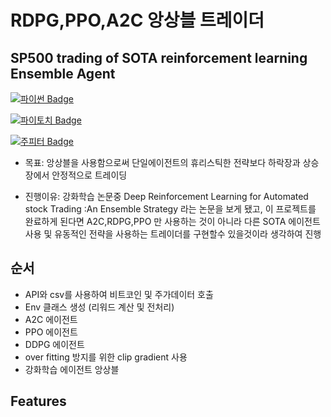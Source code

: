 # RDPG,PPO,A2C 앙상블 트레이더
 ## SP500 trading of SOTA reinforcement learning Ensemble Agent
 

[![파이썬 Badge](https://img.shields.io/badge/python-3776AB?style=flat-square&logo=python&logoColor=white&link=mailto:wjtls01@naver.com)](mailto:wjtls01@naver.com)

[![파이토치 Badge](https://img.shields.io/badge/pytorch-EE4C2C?style=flat-square&logo=pytorch&logoColor=white&link=mailto:wjtls01@naver.com)](mailto:wjtls01@naver.com)

[![주피터 Badge](https://img.shields.io/badge/jupyter-F37626?style=flat-square&logo=jupyter&logoColor=white&link=mailto:wjtls01@naver.com)](mailto:wjtls01@naver.com)

- 목표: 앙상블을 사용함으로써 단일에이전트의 휴리스틱한 전략보다 하락장과 상승장에서 안정적으로 트레이딩

- 진행이유: 강화학습 논문중 Deep Reinforcement Learning for Automated stock Trading :An Ensemble Strategy 라는 논문을 보게 됐고,
  이 프로젝트를 완료하게 된다면 A2C,RDPG,PPO 만 사용하는 것이 아니라 다른 SOTA 에이전트 사용 및 유동적인 전략을 사용하는 트레이더를 구현할수 있을것이라 생각하여 진행

## 순서

- API와 csv를 사용하여 비트코인 및 주가데이터 호출
- Env 클래스 생성 (리워드 계산 및 전처리)
- A2C 에이전트
- PPO 에이전트
- DDPG 에이전트
- over fitting 방지를 위한 clip gradient 사용
- 강화학습 에이전트 앙상블


## Features
